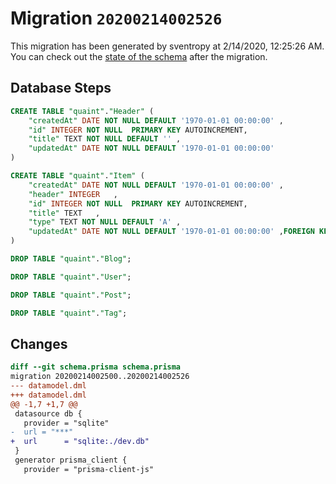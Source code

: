 # Migration `20200214002526`

This migration has been generated by sventropy at 2/14/2020, 12:25:26 AM.
You can check out the [state of the schema](./schema.prisma) after the migration.

## Database Steps

```sql
CREATE TABLE "quaint"."Header" (
    "createdAt" DATE NOT NULL DEFAULT '1970-01-01 00:00:00' ,
    "id" INTEGER NOT NULL  PRIMARY KEY AUTOINCREMENT,
    "title" TEXT NOT NULL DEFAULT '' ,
    "updatedAt" DATE NOT NULL DEFAULT '1970-01-01 00:00:00' 
) 

CREATE TABLE "quaint"."Item" (
    "createdAt" DATE NOT NULL DEFAULT '1970-01-01 00:00:00' ,
    "header" INTEGER   ,
    "id" INTEGER NOT NULL  PRIMARY KEY AUTOINCREMENT,
    "title" TEXT   ,
    "type" TEXT NOT NULL DEFAULT 'A' ,
    "updatedAt" DATE NOT NULL DEFAULT '1970-01-01 00:00:00' ,FOREIGN KEY ("header") REFERENCES "Header"("id") ON DELETE SET NULL
) 

DROP TABLE "quaint"."Blog";

DROP TABLE "quaint"."User";

DROP TABLE "quaint"."Post";

DROP TABLE "quaint"."Tag";
```

## Changes

```diff
diff --git schema.prisma schema.prisma
migration 20200214002500..20200214002526
--- datamodel.dml
+++ datamodel.dml
@@ -1,7 +1,7 @@
 datasource db {
   provider = "sqlite"
-  url = "***"
+  url      = "sqlite:./dev.db"
 }
 generator prisma_client {
   provider = "prisma-client-js"
```


